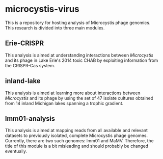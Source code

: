 # microcystis-virus

This is a repository for hosting analysis of Microcystis phage genomics. This research is divided into three main modules. 

## Erie-CRISPR
This analysis is aimed at understanding interactions between *Microcystis* and its phage in Lake Erie's 2014 toxic CHAB by exploiting information from the CRISPR-Cas system.  


## inland-lake
This analysis is aimed at learning more about interactions between *Microcystis* and its phage by using the set of 47 isolate cultures
obtained from 14 inland Michigan lakes spanning a trophic gradient.



## lmm01-analysis
This analysis is aimed at mapping reads from all available and relevant datasets to previously isolated, complete Microcystis phage genomes. Currently, there are two such genomes: lmm01 and MaMV. Therefore, the title of this module is a bit misleading and should probably be changed eventually. 

